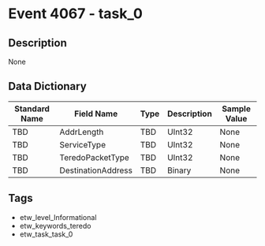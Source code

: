 # Event 4067 - task_0

## Description
None

## Data Dictionary
|Standard Name|Field Name|Type|Description|Sample Value|
|---|---|---|---|---|
|TBD|AddrLength|TBD|UInt32|None|None|
|TBD|ServiceType|TBD|UInt32|None|None|
|TBD|TeredoPacketType|TBD|UInt32|None|None|
|TBD|DestinationAddress|TBD|Binary|None|None|

## Tags
* etw_level_Informational
* etw_keywords_teredo
* etw_task_task_0
